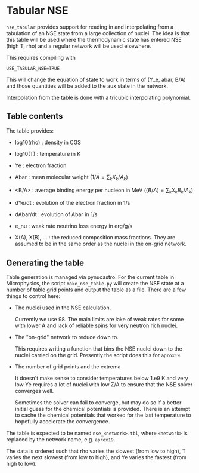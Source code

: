 # Tabular NSE

``nse_tabular`` provides support for reading in and interpolating from
a tabulation of an NSE state from a large collection of nuclei.  The
idea is that this table will be used where the thermodynamic state has
entered NSE (high T, rho) and a regular network will be used
elsewhere.

This requires compiling with

```
USE_TABULAR_NSE=TRUE
```

This will change the equation of state to work in terms of (Y_e, abar,
B/A) and those quantities will be added to the aux state in the
network.

Interpolation from the table is done with a tricubic interpolating
polynomial.


## Table contents

The table provides:

* log10(rho) : density in CGS

* log10(T) : temperature in K

* Ye : electron fraction

* Abar : mean molecular weight ($1/\bar{A} = \sum_k X_k / A_k$)

* <B/A> : average binding energy per nucleon in MeV
 ($\langle B/A \rangle = \sum_k X_k B_k / A_k$)

* dYe/dt : evolution of the electron fraction in 1/s

* dAbar/dt : evolution of Abar in 1/s

* e_nu : weak rate neutrino loss energy in erg/g/s

* X(A), X(B), ... : the reduced composition mass fractions.  They are
  assumed to be in the same order as the nuclei in the on-grid network.


## Generating the table

Table generation is managed via pynucastro.  For the current table
in Microphysics, the script `make_nse_table.py` will create the
NSE state at a number of table grid points and output the table
as a file.  There are a few things to control here:

* The nuclei used in the NSE calculation.

  Currently we use 98.  The main limits are lake of weak rates
  for some with lower A and lack of reliable spins for very
  neutron rich nuclei.

* The "on-grid" network to reduce down to.

  This requires writing a function that bins the NSE nuclei down to
  the nuclei carried on the grid.  Presently the script does this for
  `aprox19`.

* The number of grid points and the extrema

  It doesn't make sense to consider temperatures below 1.e9 K and very
  low Ye requires a lot of nuclei with low Z/A to ensure that the NSE
  solver converges well.

  Sometimes the solver can fail to converge, but may do so if a better
  initial guess for the chemical potentials is provided.  There is an
  attempt to cache the chemical potentials that worked for the last
  temperature to hopefully accelerate the convergence.

The table is expected to be named `nse_<network>.tbl`, where
`<network>` is replaced by the network name, e.g. `aprox19`.

The data is ordered such that rho varies the slowest (from low to
high), T varies the next slowest (from low to high), and Ye varies the
fastest (from high to low).

